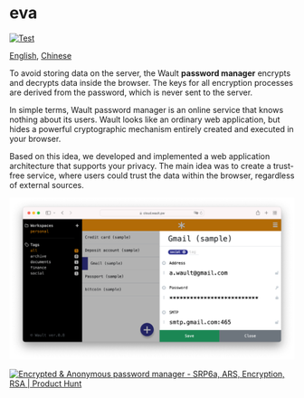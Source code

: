 # eva

[![Test](https://github.com/wault-pw/eva/actions/workflows/ci.yml/badge.svg)](https://github.com/wault-pw/eva/actions/workflows/ci.yml)

[English](https://cloud.wault.pw), [Chinese](https://cloud.wault.cn.com)

To avoid storing data on the server, the Wault **password manager** encrypts and decrypts data inside the browser. The keys for all encryption processes are derived from the password, which is never sent to the server. 

In simple terms, Wault password manager is an online service that knows nothing about its users. Wault looks like an ordinary web application, but hides a powerful cryptographic mechanism entirely created and executed in your browser. 

Based on this idea, we developed and implemented a web application architecture that supports your privacy. The main idea was to create a trust-free service, where users could trust the data within the browser, regardless of external sources.

![Wault password manager](/docs/screenshot.png)

<a href="https://www.producthunt.com/posts/encrypted-anonymous-password-manager?utm_source=badge-review&utm_medium=badge&utm_souce=badge-encrypted&#0045;anonymous&#0045;password&#0045;manager#discussion-body" target="_blank"><img src="https://api.producthunt.com/widgets/embed-image/v1/review.svg?post_id=337572&theme=light" alt="Encrypted&#0032;&#0038;&#0032;Anonymous&#0032;password&#0032;manager - SRP6a&#0044;&#0032;ARS&#0044;&#0032;Encryption&#0044;&#0032;RSA | Product Hunt" style="width: 250px; height: 54px;" width="250" height="54" /></a>
